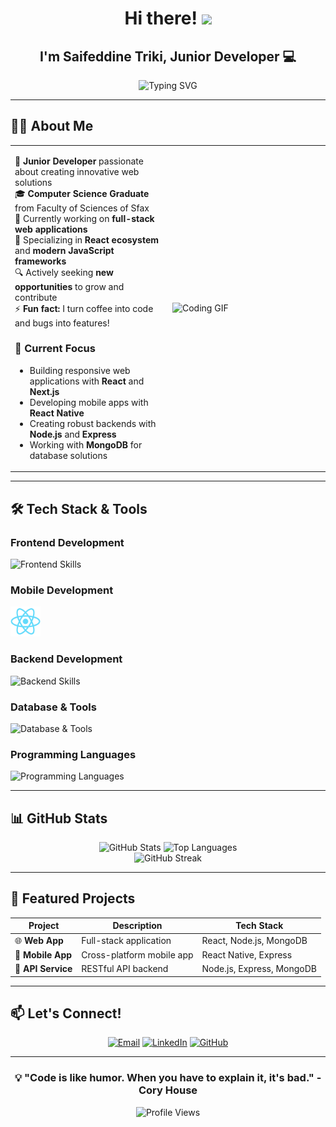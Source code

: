 <div align="center">
  
# Hi there! <img src="https://user-images.githubusercontent.com/42378118/110234147-e3259600-7f4e-11eb-95be-0c4047144dea.gif" width="30">

## I'm Saifeddine Triki, Junior Developer 💻

<img src="https://readme-typing-svg.herokuapp.com?font=Fira+Code&pause=1000&color=36BCF7&center=true&vCenter=true&width=435&lines=Junior+Full+Stack+Developer;Always+learning+new+things;Building+amazing+projects!" alt="Typing SVG" />

</div>

---

## 👨‍💻 About Me

<table>
<tr>
<td width="50%">

🚀 **Junior Developer** passionate about creating innovative web solutions  
🎓 **Computer Science Graduate** from Faculty of Sciences of Sfax  
💼 Currently working on **full-stack web applications**  
🌱 Specializing in **React ecosystem** and **modern JavaScript frameworks**  
🔍 Actively seeking **new opportunities** to grow and contribute  
⚡ **Fun fact:** I turn coffee into code and bugs into features!  

### 🎯 Current Focus
- Building responsive web applications with **React** and **Next.js**
- Developing mobile apps with **React Native**
- Creating robust backends with **Node.js** and **Express**
- Working with **MongoDB** for database solutions


</td>
<td width="50%">

<img src="https://media.giphy.com/media/SWoSkN6DxTszqIKEqv/giphy.gif" alt="Coding GIF" width="400">

</td>
</tr>
</table>

---

## 🛠️ Tech Stack & Tools

### Frontend Development
<p>
  <img src="https://skillicons.dev/icons?i=html,css,js,tailwind,react,nextjs,figma" alt="Frontend Skills" />
</p>

### Mobile Development
<p>
  <img src="https://raw.githubusercontent.com/devicons/devicon/master/icons/react/react-original.svg" alt="React Native" width="48" height="48"/>
</p>

### Backend Development
<p>
  <img src="https://skillicons.dev/icons?i=nodejs,express,php,python" alt="Backend Skills" />
</p>

### Database & Tools
<p>
  <img src="https://skillicons.dev/icons?i=mongodb,mysql,supabase,git,gcp" alt="Database & Tools" />
</p>

### Programming Languages
<p>
  <img src="https://skillicons.dev/icons?i=js,python,php,c" alt="Programming Languages" />
</p>

---

## 📊 GitHub Stats

<div align="center">
  <img src="https://github-readme-stats.vercel.app/api?username=saiftriki&show_icons=true&theme=tokyonight&hide_border=true&count_private=true" alt="GitHub Stats" height="165">
  <img src="https://github-readme-stats.vercel.app/api/top-langs/?username=saiftriki&layout=compact&theme=tokyonight&hide_border=true" alt="Top Languages" height="165">
</div>

<div align="center">
  <img src="https://github-readme-streak-stats.herokuapp.com/?user=saiftriki&theme=tokyonight&hide_border=true" alt="GitHub Streak" />
</div>

---

## 🚀 Featured Projects

<div align="center">
  
| Project | Description | Tech Stack |
|---------|-------------|------------|
| 🌐 **Web App** | Full-stack application | React, Node.js, MongoDB |
| 📱 **Mobile App** | Cross-platform mobile app | React Native, Express |
| 🔧 **API Service** | RESTful API backend | Node.js, Express, MongoDB |

</div>

---

## 📫 Let's Connect!

<div align="center">
  
[![Email](https://img.shields.io/badge/Email-saiftriki17%40gmail.com-red?style=for-the-badge&logo=gmail&logoColor=white)](mailto:saiftriki17@gmail.com)
[![LinkedIn](https://img.shields.io/badge/LinkedIn-Connect-blue?style=for-the-badge&logo=linkedin&logoColor=white)](https://linkedin.com/in/saiftriki)
[![GitHub](https://img.shields.io/badge/GitHub-Follow-black?style=for-the-badge&logo=github&logoColor=white)](https://github.com/saiftriki)

</div>

---

<div align="center">
  
### 💡 "Code is like humor. When you have to explain it, it's bad." - Cory House

<img src="https://komarev.com/ghpvc/?username=saiftriki&color=blueviolet&style=flat-square&label=Profile+Views" alt="Profile Views" />

</div>
